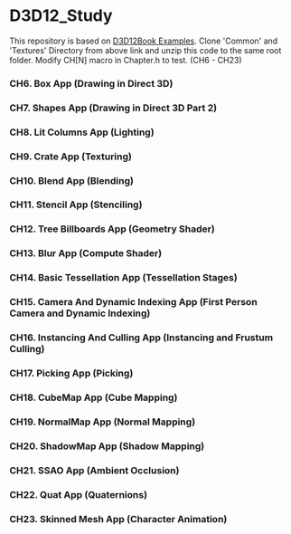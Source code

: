 # D3D12_Study

This repository is based on [D3D12Book Examples](https://github.com/d3dcoder/d3d12book).
Clone 'Common' and 'Textures' Directory from above link and unzip this code to the same root folder.
Modify CH[N] macro in Chapter.h to test. (CH6 - CH23)

### CH6. Box App (Drawing in Direct 3D)
### CH7. Shapes App (Drawing in Direct 3D Part 2)
### CH8. Lit Columns App (Lighting)
### CH9. Crate App (Texturing)
### CH10. Blend App (Blending)
### CH11. Stencil App (Stenciling)
### CH12. Tree Billboards App (Geometry Shader)
### CH13. Blur App (Compute Shader)
### CH14. Basic Tessellation App (Tessellation Stages)
### CH15. Camera And Dynamic Indexing App (First Person Camera and Dynamic Indexing)
### CH16. Instancing And Culling App (Instancing and Frustum Culling)
### CH17. Picking App (Picking)
### CH18. CubeMap App (Cube Mapping)
### CH19. NormalMap App (Normal Mapping)
### CH20. ShadowMap App (Shadow Mapping)
### CH21. SSAO App (Ambient Occlusion)
### CH22. Quat App (Quaternions)
### CH23. Skinned Mesh App (Character Animation)

